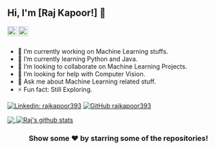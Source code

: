 ## Hi, I'm [Raj Kapoor!] 👋

<a href="https://www.linkedin.com/in/raj-kapoor-953502141/">
  <img align="left" alt="Raj's Linkdein" width="22px" src="https://cdn.jsdelivr.net/npm/simple-icons@v3/icons/linkedin.svg" />
</a>
<a href="https://github.com/rajkapoor393">
  <img align="left" alt="Raj's Github" width="22px" src="https://cdn.jsdelivr.net/npm/simple-icons@v3/icons/github.svg" />
</a>
<br/>
<br/>



- 🔭 I’m currently working on Machine Learning stuffs.
- 🌱 I’m currently learning Python and Java.
- 👯 I’m looking to collaborate on Machine Learning Projects.
- 🤔 I’m looking for help with Computer Vision.
- 💬 Ask me about Machine Learning related stuff.
- ⚡ Fun fact: Still Exploring.

[![Linkedin: rajkapoor393](https://img.shields.io/badge/-rajkapoor-blue?style=flat-square&logo=Linkedin&logoColor=white&link=https://www.linkedin.com/in/raj-kapoor-953502141/)](https://www.linkedin.com/in/raj-kapoor-953502141/)
[![GitHub rajkapoor393](https://img.shields.io/github/followers/rajkapoor393?label=follow&style=social)](https://github.com/rajkapoor393)

<a href="https://github.com/rajkapoor393">
  <img align="center" src="https://github-readme-stats.vercel.app/api/top-langs/?username=rajkapoor393&theme=light&hide_langs_below=1" />
</a>

<a href="https://github.com/rajkapoor393">
 <img align="center" src="https://github-readme-stats.vercel.app/api?username=rajkapoor393&show_icons=true&theme=tokyonight&line_height=27" alt="Raj's github stats"/>
</a>


<div align="center">

### Show some ❤️ by starring some of the repositories!

</div>
